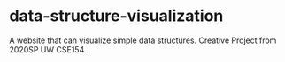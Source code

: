 # data-structure-visualization
A website that can visualize simple data structures. Creative Project from 2020SP UW CSE154. 
